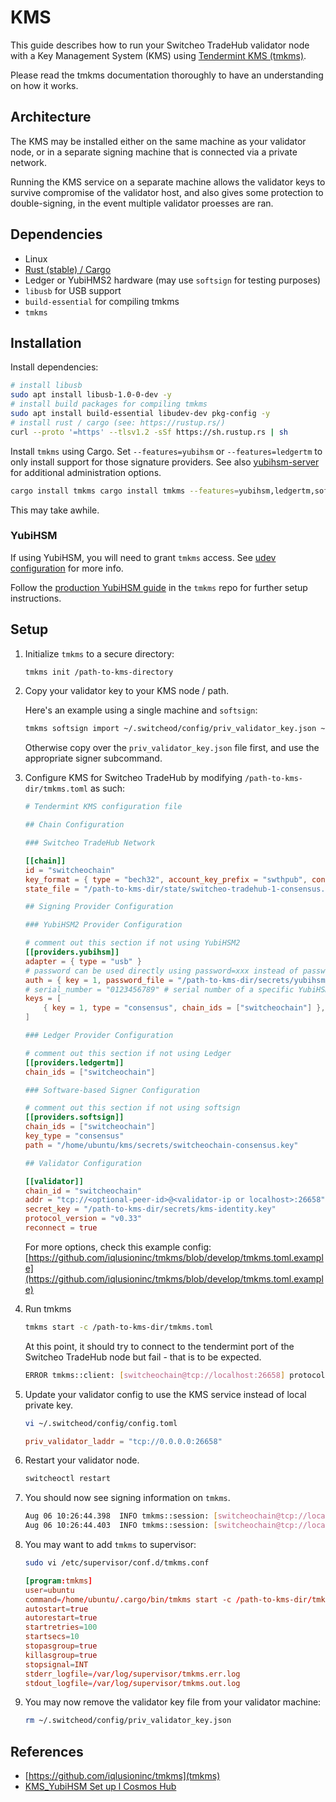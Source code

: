 # KMS

This guide describes how to run your Switcheo TradeHub validator node with a Key Management System (KMS) using [Tendermint KMS (tmkms)](https://github.com/iqlusioninc/tmkms).

Please read the tmkms documentation thoroughly to have an understanding on how it works.

## Architecture

The KMS may be installed either on the same machine as your validator node, or in a separate signing machine that is connected via a private network.

Running the KMS service on a separate machine allows the validator keys to survive compromise of the validator host, and also gives some protection to double-signing, in the event multiple validator proesses are ran.

## Dependencies

- Linux
- [Rust (stable) / Cargo](https://rustup.rs)
- Ledger or YubiHMS2 hardware (may use `softsign` for testing purposes)
- `libusb` for USB support
- `build-essential` for compiling tmkms
- `tmkms`

## Installation

Install dependencies:

```bash
# install libusb
sudo apt install libusb-1.0-0-dev -y
# install build packages for compiling tmkms
sudo apt install build-essential libudev-dev pkg-config -y
# install rust / cargo (see: https://rustup.rs/)
curl --proto '=https' --tlsv1.2 -sSf https://sh.rustup.rs | sh
```

Install `tmkms` using Cargo. Set `--features=yubihsm` or `--features=ledgertm` to only install support for those signature providers. See also [yubihsm-server](https://github.com/iqlusioninc/tmkms/blob/develop/README.yubihsm.md#yubihsm-server-feature) for additional administration options.

```bash
cargo install tmkms cargo install tmkms --features=yubihsm,ledgertm,softsign --version=0.8.0
```

This may take awhile.

### YubiHSM

If using YubiHSM, you will need to grant `tmkms` access. See [udev configuration](https://github.com/iqlusioninc/tmkms/blob/develop/README.yubihsm.md#udev-configuration) for more info.

Follow the [production YubiHSM guide](https://github.com/iqlusioninc/tmkms/blob/develop/README.yubihsm.md#production-yubihsm-2-setup) in the `tmkms` repo for further setup instructions.

## Setup

1. Initialize `tmkms` to a secure directory:

    ```bash
    tmkms init /path-to-kms-directory
    ```

2. Copy your validator key to your KMS node / path.

    Here's an example using a single machine and `softsign`:

    ```bash
    tmkms softsign import ~/.switcheod/config/priv_validator_key.json ~/kms/secrets/switcheochain-consensus.key
    ```

     Otherwise copy over the `priv_validator_key.json` file first, and use the appropriate signer subcommand.


3. Configure KMS for Switcheo TradeHub by modifying `/path-to-kms-dir/tmkms.toml` as such:

    ```toml
    # Tendermint KMS configuration file

    ## Chain Configuration

    ### Switcheo TradeHub Network

    [[chain]]
    id = "switcheochain"
    key_format = { type = "bech32", account_key_prefix = "swthpub", consensus_key_prefix = "swthvalconspub" }
    state_file = "/path-to-kms-dir/state/switcheo-tradehub-1-consensus.json"

    ## Signing Provider Configuration

    ### YubiHSM2 Provider Configuration

    # comment out this section if not using YubiHSM2
    [[providers.yubihsm]]
    adapter = { type = "usb" }
    # password can be used directly using password=xxx instead of password_file
    auth = { key = 1, password_file = "/path-to-kms-dir/secrets/yubihsm-password.txt" }
    # serial_number = "0123456789" # serial number of a specific YubiHSM to connect to (optional)
    keys = [
        { key = 1, type = "consensus", chain_ids = ["switcheochain"] },
    ]

    ### Ledger Provider Configuration

    # comment out this section if not using Ledger
    [[providers.ledgertm]]
    chain_ids = ["switcheochain"]

    ### Software-based Signer Configuration

    # comment out this section if not using softsign
    [[providers.softsign]]
    chain_ids = ["switcheochain"]
    key_type = "consensus"
    path = "/home/ubuntu/kms/secrets/switcheochain-consensus.key"

    ## Validator Configuration

    [[validator]]
    chain_id = "switcheochain"
    addr = "tcp://<optional-peer-id>@<validator-ip or localhost>:26658"
    secret_key = "/path-to-kms-dir/secrets/kms-identity.key"
    protocol_version = "v0.33"
    reconnect = true
    ```

    For more options, check this example config:
    [https://github.com/iqlusioninc/tmkms/blob/develop/tmkms.toml.example](https://github.com/iqlusioninc/tmkms/blob/develop/tmkms.toml.example)

4. Run tmkms

    ```bash
    tmkms start -c /path-to-kms-dir/tmkms.toml
    ```

    At this point, it should try to connect to the tendermint port of the Switcheo TradeHub node but fail - that is to be expected.

    ```bash
    ERROR tmkms::client: [switcheochain@tcp://localhost:26658] protocol error
    ```

5. Update your validator config to use the KMS service instead of local private key.

    ```bash
    vi ~/.switcheod/config/config.toml
    ```

    ```toml
    priv_validator_laddr = "tcp://0.0.0.0:26658"
    ```

6. Restart your validator node.

    ```bash
    switcheoctl restart
    ```

7. You should now see signing information on `tmkms`.

    ```bash
    Aug 06 10:26:44.398  INFO tmkms::session: [switcheochain@tcp://localhost:26658] signed PreVote:36D89B049E at h/r/s 10209/0/1 (0 ms)
    Aug 06 10:26:44.403  INFO tmkms::session: [switcheochain@tcp://localhost:26658] signed PreCommit:36D89B049E at h/r/s 10209/0/2 (0 ms)
    ```

8. You may want to add `tmkms` to supervisor:

    ```bash
    sudo vi /etc/supervisor/conf.d/tmkms.conf
    ```

    ```conf
    [program:tmkms]
    user=ubuntu
    command=/home/ubuntu/.cargo/bin/tmkms start -c /path-to-kms-dir/tmkms.toml
    autostart=true
    autorestart=true
    startretries=100
    startsecs=10
    stopasgroup=true
    killasgroup=true
    stopsignal=INT
    stderr_logfile=/var/log/supervisor/tmkms.err.log
    stdout_logfile=/var/log/supervisor/tmkms.out.log
    ```

9. You may now remove the validator key file from your validator machine:

    ```bash
    rm ~/.switcheod/config/priv_validator_key.json
    ```

## References

- [https://github.com/iqlusioninc/tmkms](tmkms)
- [KMS_YubiHSM Set up l Cosmos Hub](https://medium.com/node-a-team/kms-yubihsm-set-up-l-cosmos-hub-c4a83ffbecd3)
